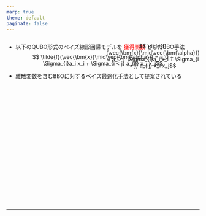 ```yaml
---
marp: true
theme: default
paginate: false
---
```


<style>
    h1{
      position: absolute;
      left: 50px; top: 50px; bottom:50px;
    }
    .split {
      display: table;
      width: 100%;
    }
    .split-item {
      display: table-cell;
      padding: 0px;
      width: 60%;
    }
    .split-left {
      position: relative;
    }
    .split-left__inner {
      height: 100%;
      position: fixed;
      width: 50%;
    }
    .split-right {
      position: relative;
    }
    .split-right__inner {
      height: 420px;
    }
</style>



<style scoped>
  section {
    font-size: 140%;
  }
</style>

<div class="split">
  <div class="split-item split-left">
    <div class="split-left__inner">

- 以下のQUBO形式のベイズ線形回帰モデルを <span style="color:red">獲得関数</span> としたBBO手法
  $$ \tilde{f}(\vec{\bm{x}}\mid\vec{\bm{\alpha}}) = a_0 + \Sigma_{i}a_i x_i + \Sigma_{i < j} a_{ij} x_i x_j$$
- 離散変数を含むBBOに対するベイズ最適化手法として提案されている

    </div>
  </div>
  <div class="split-item split-right">
    <div class="split-right__inner">

  $$ \tilde{f}(\vec{\bm{x}}\mid\vec{\bm{\alpha}}) = a_0 + \Sigma_{i}a_i x_i + \Sigma_{i < j} a_{ij} x_i x_j$$

    </div>
  </div>
</div>

---
